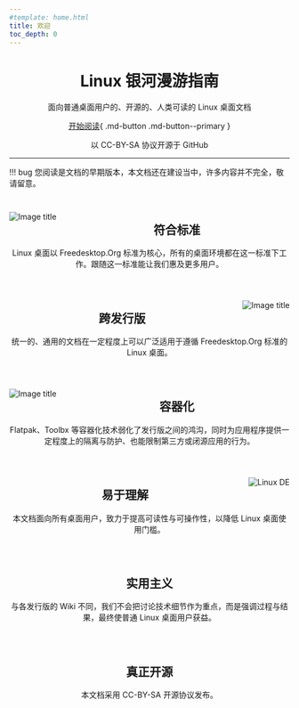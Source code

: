 ```yaml
---
#template: home.html
title: 欢迎
toc_depth: 0
---
```


<script type="text/javascript">
    (function(){
    t = document.getElementsByClassName("md-sidebar__inner");
    t[1].innerHTML="";
    t[0].innerHTML="";
    })();
</script>

<style>
    @media screen and (min-width: 60em) {
        .md-sidebar {
            //display: none !important;
        }
    }
    .headerlink {
        display: none !important;
    }
    .feat-block {
        /* display: none; */
        clear:both;
        text-align: center;
        padding: 1em 0em 1em 0em; 
    }
    .feat-head {
        text-align: center;
    }
    .md-content__button {
        display: none;
    }
    @media screen and (min-width: 60em) {
        .feat-block img {
            max-width: 240px;
            max-height: 160px;
            }
        .feat-block--left img {
            float:left;
            margin: 0em 1em 0em 0em;
            }
        .feat-block--right img {
            float:right;
            margin: 0em 0em 0em 1em;
            }
    }
</style>

<div markdown class="feat-head">

# Linux 银河漫游指南

面向普通桌面用户的、开源的、人类可读的 Linux 桌面文档

<div markdown>

[开始阅读](intro.md){ .md-button  .md-button--primary }

</div>

以 CC-BY-SA 协议开源于 GitHub

</div>

---

!!! bug
    您阅读是文档的早期版本，本文档还在建设当中，许多内容并不完全，敬请留意。

<div markdown class="feat-block feat-block--left">

![Image title](assets/images/Freedesktop-logo-for-template.svg)

## 符合标准

Linux 桌面以 Freedesktop.Org 标准为核心，所有的桌面环境都在这一标准下工作。跟随这一标准能让我们惠及更多用户。

</div>

<div markdown class="feat-block feat-block--right">

![Image title](assets/images/Distro.webp)

## 跨发行版

统一的、通用的文档在一定程度上可以广泛适用于遵循 Freedesktop.Org 标准的 Linux 桌面。

</div>

<div markdown class="feat-block feat-block--left">

![Image title](assets/images/Flatpak-truck.webp)

## 容器化

Flatpak、Toolbx 等容器化技术弱化了发行版之间的鸿沟，同时为应用程序提供一定程度上的隔离与防护、也能限制第三方或闭源应用的行为。

</div>

<div markdown class="feat-block feat-block--right">

![Linux DE](assets/images/linux-de.webp)

## 易于理解

本文档面向所有桌面用户，致力于提高可读性与可操作性，以降低 Linux 桌面使用门槛。

</div>

<div markdown class="feat-block feat-block--left">

## 实用主义

与各发行版的 Wiki 不同，我们不会把讨论技术细节作为重点，而是强调过程与结果，最终使普通 Linux 桌面用户获益。

</div>

<div markdown class="feat-block feat-block--right">

## 真正开源

本文档采用 CC-BY-SA 开源协议发布。

</div>

